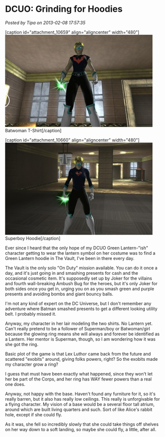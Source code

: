 # DCUO: Grinding for Hoodies

*Posted by Tipa on 2013-02-08 17:57:35*

[caption id="attachment\_10659" align="aligncenter" width="480"][![Batwoman T-Shirt](../../../uploads/2013/02/LAIR_FLOORPLAN_01_MATINEE-PC-08-07.45.570-480x300.jpg)](../../../uploads/2013/02/LAIR_FLOORPLAN_01_MATINEE-PC-08-07.45.570.jpg) Batwoman T-Shirt[/caption]

[caption id="attachment\_10660" align="aligncenter" width="480"][![Superboy Hoodie](../../../uploads/2013/02/LAIR_FLOORPLAN_01_MATINEE-PC-08-07.47.050-480x300.jpg)](../../../uploads/2013/02/LAIR_FLOORPLAN_01_MATINEE-PC-08-07.47.050.jpg) Superboy Hoodie[/caption]

Ever since I heard that the only hope of my DCUO Green Lantern-"ish" character getting to wear the lantern symbol on her costume was to find a Green Lantern hoodie in The Vault, I've been in there every day.

The Vault is the only solo "On Duty" mission available. You can do it once a day, and it's just going in and smashing presents for cash and the occasional cosmetic item. It's supposedly set up by Joker for the villains and fourth wall-breaking Ambush Bug for the heroes, but it's only Joker for both sides once you get in, urging you on as you smash green and purple presents and avoiding bombs and giant bouncy balls.

I'm not any kind of expert on the DC Universe, but I don't remember any adventure where Batman smashed presents to get a different looking utility belt. I probably missed it.

Anyway, my character in her lair modeling the two shirts. No Lantern yet. Can't really pretend to be a follower of Superman/boy or Batwoman/girl because the glowing ring means she will always and forever be identified as a Lantern. Her mentor is Superman, though, so I am wondering how it was she got the ring.

Basic plot of the game is that Lex Luthor came back from the future and scattered "exobits" around, giving folks powers, right? So the exobits made my character grow a ring?

I guess that must have been exactly what happened, since they won't let her be part of the Corps, and her ring has WAY fewer powers than a real one does.

Anyway, not happy with the base. Haven't found any furniture for it, so it's really barren, but it also has really low ceilings. This really is unforgivable for a flying character. My vision of a base would be a several floor tall atrium, around which are built living quarters and such. Sort of like Alice's rabbit hole, except if she could fly.

As it was, she fell so incredibly slowly that she could take things off shelves on her way down to a soft landing, so maybe she could fly, a little, after all.
